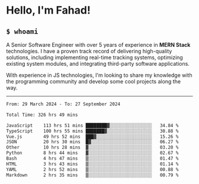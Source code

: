 <h1>Hello, I'm Fahad!</h1>

<h2><code>$ whoami</code></h2>

A Senior Software Engineer with over 5 years of experience in **MERN Stack** technologies. I have a proven track record of delivering high-quality solutions, including implementing real-time tracking systems, optimizing existing system modules, and integrating third-party software applications.

With experience in JS technologies, I'm looking to share my knowledge with the programming community and develop some cool projects along the way.

---

<!--START_SECTION:waka-->

```txt
From: 29 March 2024 - To: 27 September 2024

Total Time: 326 hrs 49 mins

JavaScript    113 hrs 51 mins ████████▓░░░░░░░░░░░░░░░░   34.84 %
TypeScript    100 hrs 55 mins ███████▓░░░░░░░░░░░░░░░░░   30.88 %
Vue.js        49 hrs 52 mins  ███▓░░░░░░░░░░░░░░░░░░░░░   15.26 %
JSON          20 hrs 30 mins  █▓░░░░░░░░░░░░░░░░░░░░░░░   06.27 %
Other         10 hrs 28 mins  ▓░░░░░░░░░░░░░░░░░░░░░░░░   03.20 %
Python        8 hrs 44 mins   ▓░░░░░░░░░░░░░░░░░░░░░░░░   02.67 %
Bash          4 hrs 47 mins   ▒░░░░░░░░░░░░░░░░░░░░░░░░   01.47 %
HTML          3 hrs 43 mins   ▒░░░░░░░░░░░░░░░░░░░░░░░░   01.14 %
YAML          2 hrs 52 mins   ▒░░░░░░░░░░░░░░░░░░░░░░░░   00.88 %
Markdown      2 hrs 35 mins   ▒░░░░░░░░░░░░░░░░░░░░░░░░   00.79 %
```

<!--END_SECTION:waka-->

<!--
**heyFahad/heyFahad** is a ✨ _special_ ✨ repository because its `README.md` (this file) appears on your GitHub profile.

Here are some ideas to get you started:

- 🔭 I’m currently working on ...
- 🌱 I’m currently learning ...
- 👯 I’m looking to collaborate on ...
- 🤔 I’m looking for help with ...
- 💬 Ask me about ...
- 📫 How to reach me: ...
- 😄 Pronouns: ...
- ⚡ Fun fact: ...
-->
